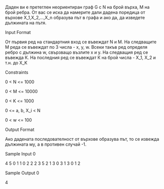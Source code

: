 Даден ви е претеглен неориентиран граф G с N на брой върха, М на брой ребра. От вас се иска да намерите дали дадена поредица от върхове X_1,X_2,...,X_n образува път в графа и ако да, да изведете дължината на пътя.

Input Format

От първия ред на стандартния вход се въвеждат N и М. На следващите М реда се въвеждат по 3 числа - x, y, w. Всеки такъв ред определя ребро с дължина w, свързващо възлите x и y. На следващия ред се въвежда К. На последния ред се въвеждат К на брой числа - X_1, X_2 и т.н. до X_K

Constraints

0 < N <= 1000

0 < M <= 10000

0 < K <= 1000

0 <= a, b, X_i < N

0 < w <= 100

Output Format

Ако дадената последователност от върхове образува път, то се извежда дължината му, а в противен случай -1.

Sample Input 0

4 5
0 1 1
0 2 2 
2 3 5 
2 1 3
0 3 1
3
0 1 2

Sample Output 0

4

